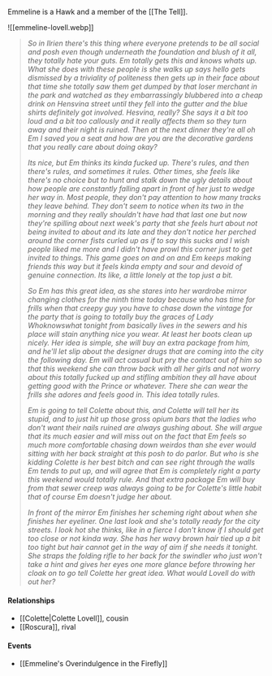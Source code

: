 Emmeline is a Hawk and a member of the [[The Tell]].

![[emmeline-lovell.webp]]

> _So in Ilrien there's this thing where everyone pretends to be all social and posh even though underneath the foundation and blush of it all, they totally hate your guts. Em totally gets this and knows whats up. What she does with these people is she walks up says hello gets dismissed by a triviality of politeness then gets up in their face about that time she totally saw them get dumped by that loser merchant in the park and watched as they embarrassingly blubbered into a cheap drink on Hensvina street until they fell into the gutter and the blue shirts definitely got involved. Hesvina, really? She says it a bit too loud and a bit too callously and it really affects them so they turn away and their night is ruined. Then at the next dinner they're all oh Em I saved you a seat and how are you are the decorative gardens that you really care about doing okay?_
> 
> _Its nice, but Em thinks its kinda fucked up. There's rules, and then there's rules, and sometimes it rules. Other times, she feels like there's no choice but to hunt and stalk down the ugly details about how people are constantly falling apart in front of her just to wedge her way in. Most people, they don't pay attention to how many tracks they leave behind. They don't seem to notice when its two in the morning and they really shouldn't have had that last one but now they're spilling about next week's party that she feels hurt about not being invited to about and its late and they don't notice her perched around the corner fists curled up as if to say this sucks and I wish people liked me more and I didn't have prowl this corner just to get invited to things. This game goes on and on and Em keeps making friends this way but it feels kinda empty and sour and devoid of genuine connection. Its like, a little lonely at the top just a bit._
> 
> _So Em has this great idea, as she stares into her wardrobe mirror changing clothes for the ninth time today because who has time for frills when that creepy guy you have to chase down the vintage for the party that is going to totally buy the graces of Lady Whoknowswhat tonight from basically lives in the sewers and his place will stain anything nice you wear. At least her boots clean up nicely. Her idea is simple, she will buy an extra package from him, and he'll let slip about the designer drugs that are coming into the city the following day. Em will act casual but pry the contact out of him so that this weekend she can throw back with all her girls and not worry about this totally fucked up and stifling ambition they all have about getting good with the Prince or whatever. There she can wear the frills she adores and feels good in. This idea totally rules._
> 
> _Em is going to tell Colette about this, and Colette will tell her its stupid, and to just hit up those gross opium bars that the ladies who don't want their nails ruined are always gushing about. She will argue that its much easier and will miss out on the fact that Em feels so much more comfortable chasing down weirdos than she ever would sitting with her back straight at this posh to do parlor. But who is she kidding Colette is her best bitch and can see right through the walls Em tends to put up, and will agree that Em is completely right a party this weekend would totally rule. And that extra package Em will buy from that sewer creep was always going to be for Colette's little habit that of course Em doesn't judge her about._
> 
> _In front of the mirror Em finishes her scheming right about when she finishes her eyeliner. One last look and she's totally ready for the city streets. I look hot she thinks, like in a fierce I don't know if I should get too close or not kinda way. She has her wavy brown hair tied up a bit too tight but hair cannot get in the way of aim if she needs it tonight. She straps the folding rifle to her back for the swindler who just won't take a hint and gives her eyes one more glance before throwing her cloak on to go tell Colette her great idea. What would Lovell do with out her?_


#### Relationships
- [[Colette|Colette Lovell]], cousin
- [[Roscura]], rival


#### Events
- [[Emmeline's Overindulgence in the Firefly]]
